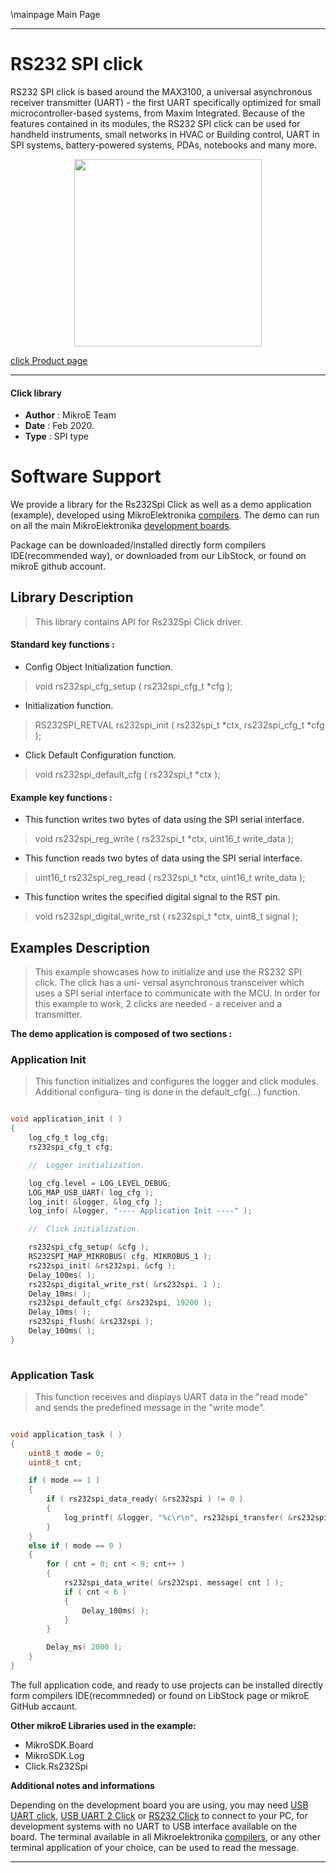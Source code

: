 \mainpage Main Page
 
---
# RS232 SPI click

RS232 SPI click is based around the MAX3100, a universal asynchronous receiver transmitter (UART) - the first UART specifically optimized for small microcontroller-based systems, from Maxim Integrated. Because of the features contained in its modules, the RS232 SPI click can be used for handheld instruments, small networks in HVAC or Building control, UART in SPI systems, battery-powered systems, PDAs, notebooks and many more.

<p align="center">
  <img src="https://download.mikroe.com/images/click_for_ide/rs232spi_click.png" height=300px>
</p>

[click Product page](https://www.mikroe.com/rs232-spi-click)

---

#### Click library 

- **Author**        : MikroE Team
- **Date**          : Feb 2020.
- **Type**          : SPI type

# Software Support

We provide a library for the Rs232Spi Click 
as well as a demo application (example), developed using MikroElektronika 
[compilers](https://shop.mikroe.com/compilers). 
The demo can run on all the main MikroElektronika [development boards](https://shop.mikroe.com/development-boards).

Package can be downloaded/installed directly form compilers IDE(recommended way), or downloaded from our LibStock, or found on mikroE github account. 

## Library Description

> This library contains API for Rs232Spi Click driver.

#### Standard key functions :

- Config Object Initialization function.
> void rs232spi_cfg_setup ( rs232spi_cfg_t *cfg ); 
 
- Initialization function.
> RS232SPI_RETVAL rs232spi_init ( rs232spi_t *ctx, rs232spi_cfg_t *cfg );

- Click Default Configuration function.
> void rs232spi_default_cfg ( rs232spi_t *ctx );

#### Example key functions :

- This function writes two bytes of data using the SPI serial interface.
> void rs232spi_reg_write ( rs232spi_t *ctx, uint16_t write_data );
 
- This function reads two bytes of data using the SPI serial interface.
> uint16_t rs232spi_reg_read ( rs232spi_t *ctx, uint16_t write_data );

- This function writes the specified digital signal to the RST pin.
> void rs232spi_digital_write_rst ( rs232spi_t *ctx, uint8_t signal );

## Examples Description

> This example showcases how to initialize and use the RS232 SPI click. The click has a uni-
  versal asynchronous transceiver which uses a SPI serial interface to communicate with the 
  MCU. In order for this example to work, 2 clicks are needed - a receiver and a transmitter. 

**The demo application is composed of two sections :**

### Application Init 

> This function initializes and configures the logger and click modules. Additional configura-
  ting is done in the default_cfg(...) function.

```c

void application_init ( )
{
    log_cfg_t log_cfg;
    rs232spi_cfg_t cfg;

    //  Logger initialization.

    log_cfg.level = LOG_LEVEL_DEBUG;
    LOG_MAP_USB_UART( log_cfg );
    log_init( &logger, &log_cfg );
    log_info( &logger, "---- Application Init ----" );

    //  Click initialization.

    rs232spi_cfg_setup( &cfg );
    RS232SPI_MAP_MIKROBUS( cfg, MIKROBUS_1 );
    rs232spi_init( &rs232spi, &cfg );
    Delay_100ms( );
    rs232spi_digital_write_rst( &rs232spi, 1 );
    Delay_10ms( );
    rs232spi_default_cfg( &rs232spi, 19200 );
    Delay_10ms( );
    rs232spi_flush( &rs232spi );
    Delay_100ms( );
}
  
```

### Application Task

> This function receives and displays UART data in the "read mode" and sends the predefined 
  message in the "write mode". 

```c

void application_task ( )
{
    uint8_t mode = 0;
    uint8_t cnt;

    if ( mode == 1 )
    {
        if ( rs232spi_data_ready( &rs232spi ) != 0 )
        {
            log_printf( &logger, "%c\r\n", rs232spi_transfer( &rs232spi, RS232SPI_CMD_READ_DATA ) );
        }
    }
    else if ( mode == 0 )
    {
        for ( cnt = 0; cnt < 9; cnt++ )
        {
            rs232spi_data_write( &rs232spi, message[ cnt ] );
            if ( cnt < 6 )
            {
                Delay_100ms( );
            }
        }

        Delay_ms( 2000 );
    }
}  

``` 

The full application code, and ready to use projects can be  installed directly form compilers IDE(recommneded) or found on LibStock page or mikroE GitHub accaunt.

**Other mikroE Libraries used in the example:** 

- MikroSDK.Board
- MikroSDK.Log
- Click.Rs232Spi

**Additional notes and informations**

Depending on the development board you are using, you may need 
[USB UART click](https://shop.mikroe.com/usb-uart-click), 
[USB UART 2 Click](https://shop.mikroe.com/usb-uart-2-click) or 
[RS232 Click](https://shop.mikroe.com/rs232-click) to connect to your PC, for 
development systems with no UART to USB interface available on the board. The 
terminal available in all Mikroelektronika 
[compilers](https://shop.mikroe.com/compilers), or any other terminal application 
of your choice, can be used to read the message.

---

